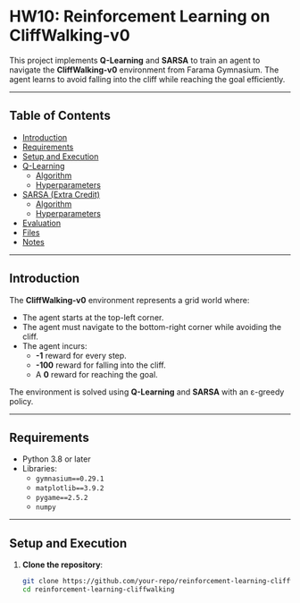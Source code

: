 # HW10: Reinforcement Learning on CliffWalking-v0

This project implements **Q-Learning** and **SARSA** to train an agent to navigate the **CliffWalking-v0** environment from Farama Gymnasium. The agent learns to avoid falling into the cliff while reaching the goal efficiently.

---

## Table of Contents
- [Introduction](#introduction)
- [Requirements](#requirements)
- [Setup and Execution](#setup-and-execution)
- [Q-Learning](#q-learning)
  - [Algorithm](#algorithm)
  - [Hyperparameters](#hyperparameters)
- [SARSA (Extra Credit)](#sarsa-extra-credit)
  - [Algorithm](#algorithm-1)
  - [Hyperparameters](#hyperparameters-1)
- [Evaluation](#evaluation)
- [Files](#files)
- [Notes](#notes)

---

## Introduction

The **CliffWalking-v0** environment represents a grid world where:
- The agent starts at the top-left corner.
- The agent must navigate to the bottom-right corner while avoiding the cliff.
- The agent incurs:
  - **-1** reward for every step.
  - **-100** reward for falling into the cliff.
  - A **0** reward for reaching the goal.

The environment is solved using **Q-Learning** and **SARSA** with an ε-greedy policy.

---

## Requirements

- Python 3.8 or later
- Libraries:
  - `gymnasium==0.29.1`
  - `matplotlib==3.9.2`
  - `pygame==2.5.2`
  - `numpy`

---

## Setup and Execution

1. **Clone the repository**:
   ```bash
   git clone https://github.com/your-repo/reinforcement-learning-cliffwalking.git
   cd reinforcement-learning-cliffwalking

